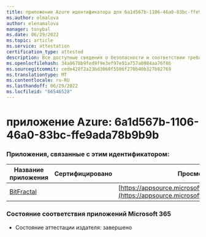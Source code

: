 ```yaml
---
title: приложение Azure идентификатора для 6a1d567b-1106-46a0-83bc-ffe9ada78b9b9b
ms.author: elmalova
author: elenamalova
manager: tonybal
ms.date: 06/29/2022
ms.topic: article
ms.service: attestation
certification_type: attested
description: Все доступные сведения о безопасности и соответствии требованиям для 6a1d567b-1106-46a0-83bc-ffe9ada78b9b.
ms.openlocfilehash: 34a0678b9fed9f9e3ef97e91a757a0984aa76f86
ms.sourcegitcommit: cede428f2a23bd3060f5506f270b40b327b02769
ms.translationtype: MT
ms.contentlocale: ru-RU
ms.lasthandoff: 06/29/2022
ms.locfileid: "66546528"
---
```

# <a name="azure-app-id-6a1d567b-1106-46a0-83bc-ffe9ada78b9b"></a>приложение Azure: 6a1d567b-1106-46a0-83bc-ffe9ada78b9b9b


### <a name="apps-associated-with-this-id"></a>Приложения, связанные с этим идентификатором:
| **Название приложения** | **Сертифицировано** | **Просмотр в AppSource** |
|--------------|---------------|-----------------------|
| [BitFractal](../forward/WA200004172.md) |  | [https://appsource.microsoft.com/product/office/WA200004172](https://appsource.microsoft.com/product/office/WA200004172) |

### <a name="microsoft-365-app-compliance-status"></a>Состояние соответствия приложений Microsoft 365
- Состояние аттестации издателя: завершено
